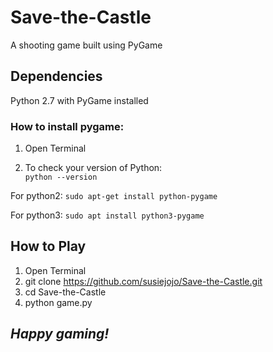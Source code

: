 # Save-the-Castle
A shooting game built using PyGame
##  Dependencies
Python 2.7 with PyGame installed
###  How to install pygame:
1. Open Terminal

2. To check your version of Python:\
    `python --version `
    
For python2: `sudo apt-get install python-pygame` 

For python3: `sudo apt install python3-pygame` 
## How to Play
1. Open Terminal
2. git clone https://github.com/susiejojo/Save-the-Castle.git
3. cd Save-the-Castle
4. python game.py 
## *Happy gaming!*
